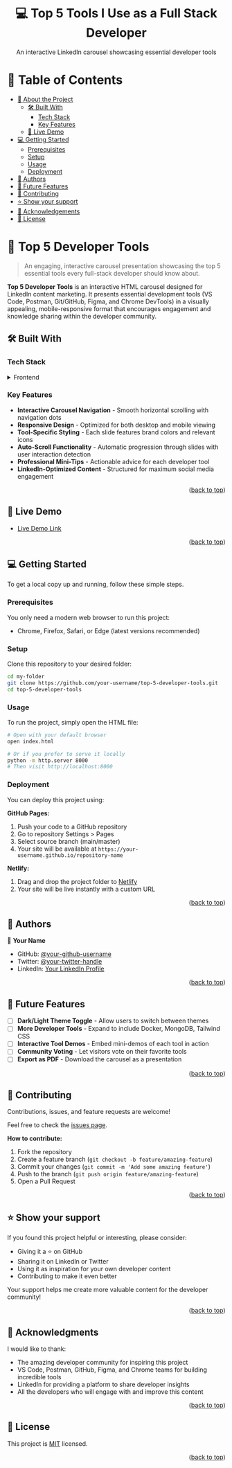 <a name="readme-top"></a>

<div align="center">
  <h1>💻 Top 5 Tools I Use as a Full Stack Developer</h1>
  <p>An interactive LinkedIn carousel showcasing essential developer tools</p>
</div>

<!-- TABLE OF CONTENTS -->

# 📗 Table of Contents

- [📖 About the Project](#about-project)
  - [🛠 Built With](#built-with)
    - [Tech Stack](#tech-stack)
    - [Key Features](#key-features)
  - [🚀 Live Demo](#live-demo)
- [💻 Getting Started](#getting-started)
  - [Prerequisites](#prerequisites)
  - [Setup](#setup)
  - [Usage](#usage)
  - [Deployment](#deployment)
- [👥 Authors](#authors)
- [🔭 Future Features](#future-features)
- [🤝 Contributing](#contributing)
- [⭐️ Show your support](#support)
- [🙏 Acknowledgements](#acknowledgements)
- [📝 License](#license)

<!-- PROJECT DESCRIPTION -->

# 📖 Top 5 Developer Tools <a name="about-project"></a>

> An engaging, interactive carousel presentation showcasing the top 5 essential tools every full-stack developer should know about.

**Top 5 Developer Tools** is an interactive HTML carousel designed for LinkedIn content marketing. It presents essential development tools (VS Code, Postman, Git/GitHub, Figma, and Chrome DevTools) in a visually appealing, mobile-responsive format that encourages engagement and knowledge sharing within the developer community.

## 🛠 Built With <a name="built-with"></a>

### Tech Stack <a name="tech-stack"></a>

<details>
  <summary>Frontend</summary>
  <ul>
    <li><a href="https://developer.mozilla.org/en-US/docs/Web/HTML">HTML5</a></li>
    <li><a href="https://developer.mozilla.org/en-US/docs/Web/CSS">CSS3</a></li>
    <li><a href="https://developer.mozilla.org/en-US/docs/Web/JavaScript">Vanilla JavaScript</a></li>
  </ul>
</details>

<!-- Features -->

### Key Features <a name="key-features"></a>

- **Interactive Carousel Navigation** - Smooth horizontal scrolling with navigation dots
- **Responsive Design** - Optimized for both desktop and mobile viewing
- **Tool-Specific Styling** - Each slide features brand colors and relevant icons
- **Auto-Scroll Functionality** - Automatic progression through slides with user interaction detection
- **Professional Mini-Tips** - Actionable advice for each developer tool
- **LinkedIn-Optimized Content** - Structured for maximum social media engagement

<p align="right">(<a href="#readme-top">back to top</a>)</p>

<!-- LIVE DEMO -->

## 🚀 Live Demo <a name="live-demo"></a>

- [Live Demo Link](https://your-username.github.io/top-5-developer-tools)

<p align="right">(<a href="#readme-top">back to top</a>)</p>

<!-- GETTING STARTED -->

## 💻 Getting Started <a name="getting-started"></a>

To get a local copy up and running, follow these simple steps.

### Prerequisites

You only need a modern web browser to run this project:
- Chrome, Firefox, Safari, or Edge (latest versions recommended)

### Setup

Clone this repository to your desired folder:

```sh
cd my-folder
git clone https://github.com/your-username/top-5-developer-tools.git
cd top-5-developer-tools
```

### Usage

To run the project, simply open the HTML file:

```sh
# Open with your default browser
open index.html

# Or if you prefer to serve it locally
python -m http.server 8000
# Then visit http://localhost:8000
```

### Deployment

You can deploy this project using:

**GitHub Pages:**
1. Push your code to a GitHub repository
2. Go to repository Settings > Pages
3. Select source branch (main/master)
4. Your site will be available at `https://your-username.github.io/repository-name`

**Netlify:**
1. Drag and drop the project folder to [Netlify](https://netlify.com)
2. Your site will be live instantly with a custom URL

<p align="right">(<a href="#readme-top">back to top</a>)</p>

<!-- AUTHORS -->

## 👥 Authors <a name="authors"></a>

👤 **Your Name**

- GitHub: [@your-github-username](https://github.com/your-github-username)
- Twitter: [@your-twitter-handle](https://twitter.com/your-twitter-handle)
- LinkedIn: [Your LinkedIn Profile](https://linkedin.com/in/your-linkedin-handle)

<p align="right">(<a href="#readme-top">back to top</a>)</p>

<!-- FUTURE FEATURES -->

## 🔭 Future Features <a name="future-features"></a>

- [ ] **Dark/Light Theme Toggle** - Allow users to switch between themes
- [ ] **More Developer Tools** - Expand to include Docker, MongoDB, Tailwind CSS
- [ ] **Interactive Tool Demos** - Embed mini-demos of each tool in action
- [ ] **Community Voting** - Let visitors vote on their favorite tools
- [ ] **Export as PDF** - Download the carousel as a presentation

<p align="right">(<a href="#readme-top">back to top</a>)</p>

<!-- CONTRIBUTING -->

## 🤝 Contributing <a name="contributing"></a>

Contributions, issues, and feature requests are welcome!

Feel free to check the [issues page](../../issues/).

**How to contribute:**
1. Fork the repository
2. Create a feature branch (`git checkout -b feature/amazing-feature`)
3. Commit your changes (`git commit -m 'Add some amazing feature'`)
4. Push to the branch (`git push origin feature/amazing-feature`)
5. Open a Pull Request

<p align="right">(<a href="#readme-top">back to top</a>)</p>

<!-- SUPPORT -->

## ⭐️ Show your support <a name="support"></a>

If you found this project helpful or interesting, please consider:

- Giving it a ⭐️ on GitHub
- Sharing it on LinkedIn or Twitter
- Using it as inspiration for your own developer content
- Contributing to make it even better

Your support helps me create more valuable content for the developer community!

<p align="right">(<a href="#readme-top">back to top</a>)</p>

<!-- ACKNOWLEDGEMENTS -->

## 🙏 Acknowledgments <a name="acknowledgements"></a>

I would like to thank:

- The amazing developer community for inspiring this project
- VS Code, Postman, GitHub, Figma, and Chrome teams for building incredible tools
- LinkedIn for providing a platform to share developer insights
- All the developers who will engage with and improve this content

<p align="right">(<a href="#readme-top">back to top</a>)</p>

<!-- LICENSE -->

## 📝 License <a name="license"></a>

This project is [MIT](./LICENSE) licensed.

<p align="right">(<a href="#readme-top">back to top</a>)</p>

